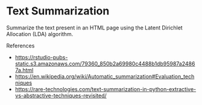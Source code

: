 # Text Summarization

Summarize the text present in an HTML page using the Latent Dirichlet Allocation (LDA) algorithm.

References
* https://rstudio-pubs-static.s3.amazonaws.com/79360_850b2a69980c4488b1db95987a24867a.html
* https://en.wikipedia.org/wiki/Automatic_summarization#Evaluation_techniques
* https://rare-technologies.com/text-summarization-in-python-extractive-vs-abstractive-techniques-revisited/

